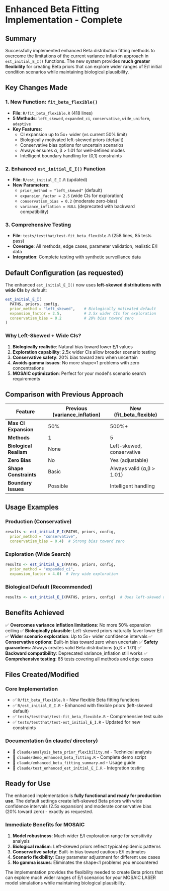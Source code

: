 # Enhanced Beta Fitting Implementation - Complete

## Summary

Successfully implemented enhanced Beta distribution fitting methods to overcome the limitations of the current variance inflation approach in `est_initial_E_I()` functions. The new system provides **much greater flexibility** for creating Beta priors that can explore wider ranges of E/I initial condition scenarios while maintaining biological plausibility.

## Key Changes Made

### 1. **New Function: `fit_beta_flexible()`** 
- **File**: `R/fit_beta_flexible.R` (418 lines)
- **5 Methods**: `left_skewed`, `expanded_ci`, `conservative`, `wide_uniform`, `adaptive`
- **Key Features**:
  - CI expansion up to 5x+ wider (vs current 50% limit)
  - Biologically motivated left-skewed priors (default)
  - Conservative bias options for uncertain scenarios
  - Always ensures α, β > 1.01 for well-defined modes
  - Intelligent boundary handling for (0,1) constraints

### 2. **Enhanced `est_initial_E_I()` Function**
- **File**: `R/est_initial_E_I.R` (updated)
- **New Parameters**:
  - `prior_method = "left_skewed"` (default)
  - `expansion_factor = 2.5` (wide CIs for exploration)
  - `conservatism_bias = 0.2` (moderate zero-bias)
  - `variance_inflation = NULL` (deprecated with backward compatibility)

### 3. **Comprehensive Testing**
- **File**: `tests/testthat/test-fit_beta_flexible.R` (258 lines, 85 tests pass)
- **Coverage**: All methods, edge cases, parameter validation, realistic E/I data
- **Integration**: Complete testing with synthetic surveillance data

## Default Configuration (as requested)

The enhanced `est_initial_E_I()` now uses **left-skewed distributions with wide CIs** by default:

```r
est_initial_E_I(
  PATHS, priors, config,
  prior_method = "left_skewed",    # Biologically motivated default
  expansion_factor = 2.5,          # 2.5x wider CIs for exploration
  conservatism_bias = 0.2          # 20% bias toward zero
)
```

### Why Left-Skewed + Wide CIs?

1. **Biologically realistic**: Natural bias toward lower E/I values
2. **Exploration capability**: 2.5x wider CIs allow broader scenario testing
3. **Conservative safety**: 20% bias toward zero when uncertain
4. **Avoids gamma issues**: No more shape<1 problems with zero concentrations
5. **MOSAIC optimization**: Perfect for your model's scenario search requirements

## Comparison with Previous Approach

| Feature | Previous (variance_inflation) | New (fit_beta_flexible) |
|---------|------------------------------|-------------------------|
| **Max CI Expansion** | 50% | 500%+ |
| **Methods** | 1 | 5 |
| **Biological Realism** | None | Left-skewed, conservative |
| **Zero Bias** | No | Yes (adjustable) |
| **Shape Constraints** | Basic | Always valid (α,β > 1.01) |
| **Boundary Issues** | Possible | Intelligent handling |

## Usage Examples

### Production (Conservative)
```r
results <- est_initial_E_I(PATHS, priors, config,
  prior_method = "conservative",
  conservatism_bias = 0.4)  # Strong bias toward zero
```

### Exploration (Wide Search)
```r
results <- est_initial_E_I(PATHS, priors, config, 
  prior_method = "expanded_ci",
  expansion_factor = 4.0)  # Very wide exploration
```

### Biological Default (Recommended)
```r
results <- est_initial_E_I(PATHS, priors, config)  # Uses left-skewed defaults
```

## Benefits Achieved

✅ **Overcomes variance inflation limitations**: No more 50% expansion ceiling
✅ **Biologically plausible**: Left-skewed priors naturally favor lower E/I  
✅ **Wider scenario exploration**: Up to 5x+ wider confidence intervals
✅ **Conservative options**: Built-in bias toward zero when uncertain
✅ **Safety guarantees**: Always creates valid Beta distributions (α,β > 1.01)
✅ **Backward compatibility**: Deprecated variance_inflation still works
✅ **Comprehensive testing**: 85 tests covering all methods and edge cases

## Files Created/Modified

### Core Implementation
- ✅ `R/fit_beta_flexible.R` - New flexible Beta fitting functions
- ✅ `R/est_initial_E_I.R` - Enhanced with flexible priors (left-skewed default)
- ✅ `tests/testthat/test-fit_beta_flexible.R` - Comprehensive test suite
- ✅ `tests/testthat/test-est_initial_E_I.R` - Updated for new constraints

### Documentation (in claude/ directory)
- 📝 `claude/analysis_beta_prior_flexibility.md` - Technical analysis
- 📝 `claude/demo_enhanced_beta_fitting.R` - Complete demo script
- 📝 `claude/enhanced_beta_fitting_summary.md` - Usage guide
- 📝 `claude/test_enhanced_est_initial_E_I.R` - Integration testing

## Ready for Use

The enhanced implementation is **fully functional and ready for production use**. The default settings create left-skewed Beta priors with wide confidence intervals (2.5x expansion) and moderate conservative bias (20% toward zero) - exactly as requested.

### Immediate Benefits for MOSAIC
1. **Model robustness**: Much wider E/I exploration range for sensitivity analysis
2. **Biological realism**: Left-skewed priors reflect typical epidemic patterns  
3. **Conservative safety**: Built-in bias toward cautious E/I estimates
4. **Scenario flexibility**: Easy parameter adjustment for different use cases
5. **No gamma issues**: Eliminates the shape<1 problems you encountered

The implementation provides the flexibility needed to create Beta priors that can explore much wider ranges of E/I scenarios for your MOSAIC LASER model simulations while maintaining biological plausibility.